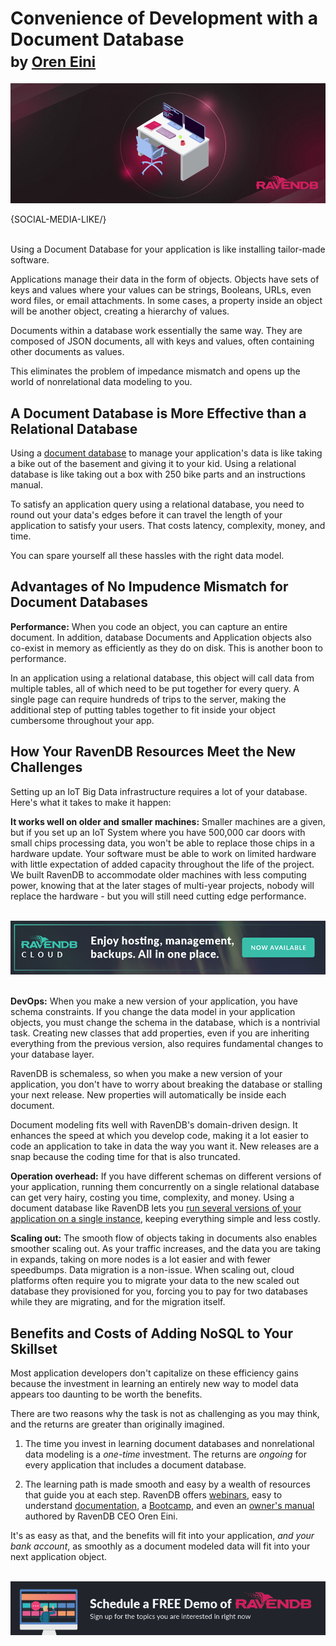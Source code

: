 # Convenience of Development with a Document Database <br/><small>by <a href="mailto:ayende@hibernatingrhinos.com">Oren Eini</a></small>

![Convenience of Development with a Document Database](images/convenience-of-development-using-a-document-database.jpg)

{SOCIAL-MEDIA-LIKE/}

<br/>
Using a Document Database for your application is like installing tailor-made software.

Applications manage their data in the form of objects. Objects have sets of keys and values where your values can be strings, Booleans, URLs, even word files, or email attachments. In some cases, a property inside an object will be another object, creating a hierarchy of values.

Documents within a database work essentially the same way. They are composed of JSON documents, all with keys and values, often containing other documents as values.

This eliminates the problem of impedance mismatch and opens up the world of nonrelational data modeling to you.

## A Document Database is More Effective than a Relational Database

Using a [document database](https://ravendb.net/learn) to manage your application's data is like taking a bike out of the basement and giving it to your kid. Using a relational database is like taking out a box with 250 bike parts and an instructions manual.

To satisfy an application query using a relational database, you need to round out your data's edges before it can travel the length of your application to satisfy your users. That costs latency, complexity, money, and time.

You can spare yourself all these hassles with the right data model.

## Advantages of No Impudence Mismatch for Document Databases

**Performance:** When you code an object, you can capture an entire document. In addition, database Documents and Application objects also co-exist in memory as efficiently as they do on disk. This is another boon to performance.

In an application using a relational database, this object will call data from multiple tables, all of which need to be put together for every query. A single page can require hundreds of trips to the server, making the additional step of putting tables together to fit inside your object cumbersome throughout your app.

## How Your RavenDB Resources Meet the New Challenges

Setting up an IoT Big Data infrastructure requires a lot of your database. Here's what it takes to make it happen:

**It works well on older and smaller machines:** Smaller machines are a given, but if you set up an IoT System where you have 500,000 car doors with small chips processing data, you won't be able to replace those chips in a hardware update. Your software must be able to work on limited hardware with little expectation of added capacity throughout the life of the project. We built RavenDB to accommodate older machines with less computing power, knowing that at the later stages of multi-year projects, nobody will replace the hardware - but you will still need cutting edge performance. <br/>
<br/>
<div>
    <a href="https://cloud.ravendb.net/"><img src="images/ravendb-cloud.png" class="img-responsive m-0-auto" alt="RavenDB Cloud"/></a>
</div>
<br/>

**DevOps:** When you make a new version of your application, you have schema constraints. If you change the data model in your application objects, you must change the schema in the database, which is a nontrivial task. Creating new classes that add properties, even if you are inheriting everything from the previous version, also requires fundamental changes to your database layer.

RavenDB is schemaless, so when you make a new version of your application, you don't have to worry about breaking the database or stalling your next release. New properties will automatically be inside each document.

Document modeling fits well with RavenDB's domain-driven design. It enhances the speed at which you develop code, making it a lot easier to code an application to take in data the way you want it. New releases are a snap because the coding time for that is also truncated.

**Operation overhead:** If you have different schemas on different versions of your application, running them concurrently on a single relational database can get very hairy, costing you time, complexity, and money. Using a document database like RavenDB lets you [run several versions of your application on a single instance](https://ravendb.net/learn/inside-ravendb-book/reader/4.0/2-zero-to-ravendb), keeping everything simple and less costly.

**Scaling out:** The smooth flow of objects taking in documents also enables smoother scaling out. As your traffic increases, and the data you are taking in expands, taking on more nodes is a lot easier and with fewer speedbumps. Data migration is a non-issue. When scaling out, cloud platforms often require you to migrate your data to the new scaled out database they provisioned for you, forcing you to pay for two databases while they are migrating, and for the migration itself.

## Benefits and Costs of Adding NoSQL to Your Skillset

Most application developers don't capitalize on these efficiency gains because the investment in learning an entirely new way to model data appears too daunting to be worth the benefits.

There are two reasons why the task is not as challenging as you may think, and the returns are greater than originally imagined.

1. The time you invest in learning document databases and nonrelational data modeling is a *one-time* investment. The returns are *ongoing* for every application that includes a document database.

2. The learning path is made smooth and easy by a wealth of resources that guide you at each step. RavenDB offers [webinars](https://ravendb.net/learn/webinars), easy to understand [documentation](https://ravendb.net/learn/docs-guide), a [Bootcamp](https://ravendb.net/learn/bootcamp), and even an [owner's manual](https://ravendb.net/learn/inside-ravendb-book) authored by RavenDB CEO Oren Eini.


It's as easy as that, and the benefits will fit into your application, *and your bank account*, as smoothly as a document modeled data will fit into your next application object.<br/>
<br/>
<div>
    <a href="https://ravendb.net/live-demo"><img src="images/live-demo-banner.jpg" class="img-responsive m-0-auto" alt="Schedule a free one-on-one live RavenDB Demo"/></a>
</div>
<br/>

